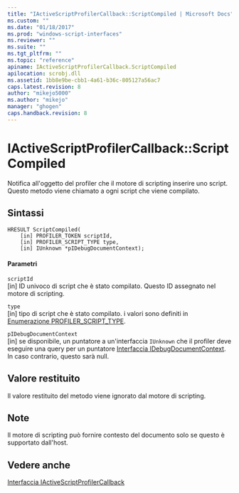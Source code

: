 ```yaml
---
title: "IActiveScriptProfilerCallback::ScriptCompiled | Microsoft Docs"
ms.custom: ""
ms.date: "01/18/2017"
ms.prod: "windows-script-interfaces"
ms.reviewer: ""
ms.suite: ""
ms.tgt_pltfrm: ""
ms.topic: "reference"
apiname: IActiveScriptProfilerCallback.ScriptCompiled
apilocation: scrobj.dll
ms.assetid: 1bb8e9be-cbb1-4a61-b36c-805127a56ac7
caps.latest.revision: 8
author: "mikejo5000"
ms.author: "mikejo"
manager: "ghogen"
caps.handback.revision: 8
---
```

# IActiveScriptProfilerCallback::ScriptCompiled
Notifica all'oggetto del profiler che il motore di scripting inserire uno script.  Questo metodo viene chiamato a ogni script che viene compilato.  
  
## Sintassi  
  
```  
HRESULT ScriptCompiled(  
    [in] PROFILER_TOKEN scriptId,  
    [in] PROFILER_SCRIPT_TYPE type,  
    [in] IUnknown *pIDebugDocumentContext);  
```  
  
#### Parametri  
 `scriptId`  
 \[in\] ID univoco di script che è stato compilato.  Questo ID assegnato nel motore di scripting.  
  
 `type`  
 \[in\] tipo di script che è stato compilato.  i valori sono definiti in [Enumerazione PROFILER\_SCRIPT\_TYPE](../../winscript/reference/profiler-script-type-enumeration.md).  
  
 `pIDebugDocumentContext`  
 \[in\] se disponibile, un puntatore a un'interfaccia `IUnknown` che il profiler deve eseguire una query per un puntatore [Interfaccia IDebugDocumentContext](../../winscript/reference/idebugdocumentcontext-interface.md).  In caso contrario, questo sarà null.  
  
## Valore restituito  
 Il valore restituito del metodo viene ignorato dal motore di scripting.  
  
## Note  
 Il motore di scripting può fornire contesto del documento solo se questo è supportato dall'host.  
  
## Vedere anche  
 [Interfaccia IActiveScriptProfilerCallback](../../winscript/reference/iactivescriptprofilercallback-interface.md)